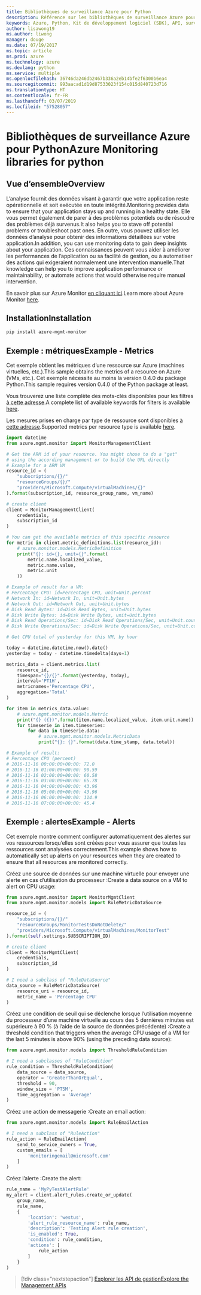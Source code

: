 ```yaml
---
title: Bibliothèques de surveillance Azure pour Python
description: Référence sur les bibliothèques de surveillance Azure pour Python
keywords: Azure, Python, Kit de développement logiciel (SDK), API, surveillance
author: lisawong19
ms.author: liwong
manager: douge
ms.date: 07/19/2017
ms.topic: article
ms.prod: azure
ms.technology: azure
ms.devlang: python
ms.service: multiple
ms.openlocfilehash: 36746da246db2467b336a2eb14bfe2f6300b6ea4
ms.sourcegitcommit: 993aacad1d19d87533023f154c015d840723d716
ms.translationtype: HT
ms.contentlocale: fr-FR
ms.lasthandoff: 03/07/2019
ms.locfileid: "57528057"
---
```

# <a name="azure-monitoring-libraries-for-python"></a><span data-ttu-id="e1fb3-104">Bibliothèques de surveillance Azure pour Python</span><span class="sxs-lookup"><span data-stu-id="e1fb3-104">Azure Monitoring libraries for python</span></span>

## <a name="overview"></a><span data-ttu-id="e1fb3-105">Vue d’ensemble</span><span class="sxs-lookup"><span data-stu-id="e1fb3-105">Overview</span></span> 
<span data-ttu-id="e1fb3-106">L’analyse fournit des données visant à garantir que votre application reste opérationnelle et soit exécutée en toute intégrité.</span><span class="sxs-lookup"><span data-stu-id="e1fb3-106">Monitoring provides data to ensure that your application stays up and running in a healthy state.</span></span> <span data-ttu-id="e1fb3-107">Elle vous permet également de parer à des problèmes potentiels ou de résoudre des problèmes déjà survenus.</span><span class="sxs-lookup"><span data-stu-id="e1fb3-107">It also helps you to stave off potential problems or troubleshoot past ones.</span></span> <span data-ttu-id="e1fb3-108">En outre, vous pouvez utiliser les données d’analyse pour obtenir des informations détaillées sur votre application.</span><span class="sxs-lookup"><span data-stu-id="e1fb3-108">In addition, you can use monitoring data to gain deep insights about your application.</span></span> <span data-ttu-id="e1fb3-109">Ces connaissances peuvent vous aider à améliorer les performances de l’application ou sa facilité de gestion, ou à automatiser des actions qui exigeraient normalement une intervention manuelle.</span><span class="sxs-lookup"><span data-stu-id="e1fb3-109">That knowledge can help you to improve application performance or maintainability, or automate actions that would otherwise require manual intervention.</span></span>

<span data-ttu-id="e1fb3-110">En savoir plus sur Azure Monitor [en cliquant ici](https://docs.microsoft.com/azure/monitoring-and-diagnostics/monitoring-overview-azure-monitor).</span><span class="sxs-lookup"><span data-stu-id="e1fb3-110">Learn more about Azure Monitor [here](https://docs.microsoft.com/azure/monitoring-and-diagnostics/monitoring-overview-azure-monitor).</span></span> 

## <a name="installation"></a><span data-ttu-id="e1fb3-111">Installation</span><span class="sxs-lookup"><span data-stu-id="e1fb3-111">Installation</span></span>
```bash
pip install azure-mgmt-monitor
```

## <a name="example---metrics"></a><span data-ttu-id="e1fb3-112">Exemple : métriques</span><span class="sxs-lookup"><span data-stu-id="e1fb3-112">Example - Metrics</span></span>
<span data-ttu-id="e1fb3-113">Cet exemple obtient les métriques d’une ressource sur Azure (machines virtuelles, etc.).</span><span class="sxs-lookup"><span data-stu-id="e1fb3-113">This sample obtains the metrics of a resource on Azure (VMs, etc.).</span></span> <span data-ttu-id="e1fb3-114">Cet exemple nécessite au moins la version 0.4.0 du package Python.</span><span class="sxs-lookup"><span data-stu-id="e1fb3-114">This sample requires version 0.4.0 of the Python package at least.</span></span>

<span data-ttu-id="e1fb3-115">Vous trouverez une liste complète des mots-clés disponibles pour les filtres [à cette adresse](https://msdn.microsoft.com/library/azure/mt743622.aspx).</span><span class="sxs-lookup"><span data-stu-id="e1fb3-115">A complete list of available keywords for filters is available [here](https://msdn.microsoft.com/library/azure/mt743622.aspx).</span></span>

<span data-ttu-id="e1fb3-116">Les mesures prises en charge par type de ressource sont disponibles [à cette adresse](https://docs.microsoft.com/azure/monitoring-and-diagnostics/monitoring-supported-metrics).</span><span class="sxs-lookup"><span data-stu-id="e1fb3-116">Supported metrics per resource type is available [here](https://docs.microsoft.com/azure/monitoring-and-diagnostics/monitoring-supported-metrics).</span></span>

```python
import datetime
from azure.mgmt.monitor import MonitorManagementClient

# Get the ARM id of your resource. You might chose to do a "get"
# using the according management or to build the URL directly
# Example for a ARM VM
resource_id = (
    "subscriptions/{}/"
    "resourceGroups/{}/"
    "providers/Microsoft.Compute/virtualMachines/{}"
).format(subscription_id, resource_group_name, vm_name)

# create client
client = MonitorManagementClient(
    credentials,
    subscription_id
)

# You can get the available metrics of this specific resource
for metric in client.metric_definitions.list(resource_id):
    # azure.monitor.models.MetricDefinition
    print("{}: id={}, unit={}".format(
        metric.name.localized_value,
        metric.name.value,
        metric.unit
    ))

# Example of result for a VM:
# Percentage CPU: id=Percentage CPU, unit=Unit.percent
# Network In: id=Network In, unit=Unit.bytes
# Network Out: id=Network Out, unit=Unit.bytes
# Disk Read Bytes: id=Disk Read Bytes, unit=Unit.bytes
# Disk Write Bytes: id=Disk Write Bytes, unit=Unit.bytes
# Disk Read Operations/Sec: id=Disk Read Operations/Sec, unit=Unit.count_per_second
# Disk Write Operations/Sec: id=Disk Write Operations/Sec, unit=Unit.count_per_second

# Get CPU total of yesterday for this VM, by hour

today = datetime.datetime.now().date()
yesterday = today - datetime.timedelta(days=1)

metrics_data = client.metrics.list(
    resource_id,
    timespan="{}/{}".format(yesterday, today),
    interval='PT1H',
    metricnames='Percentage CPU',
    aggregation='Total'
)

for item in metrics_data.value:
    # azure.mgmt.monitor.models.Metric
    print("{} ({})".format(item.name.localized_value, item.unit.name))
    for timeserie in item.timeseries:
        for data in timeserie.data:
            # azure.mgmt.monitor.models.MetricData
            print("{}: {}".format(data.time_stamp, data.total))

# Example of result:
# Percentage CPU (percent)
# 2016-11-16 00:00:00+00:00: 72.0
# 2016-11-16 01:00:00+00:00: 90.59
# 2016-11-16 02:00:00+00:00: 60.58
# 2016-11-16 03:00:00+00:00: 65.78
# 2016-11-16 04:00:00+00:00: 43.96
# 2016-11-16 05:00:00+00:00: 43.96
# 2016-11-16 06:00:00+00:00: 114.9
# 2016-11-16 07:00:00+00:00: 45.4
```

## <a name="example---alerts"></a><span data-ttu-id="e1fb3-117">Exemple : alertes</span><span class="sxs-lookup"><span data-stu-id="e1fb3-117">Example - Alerts</span></span>
<span data-ttu-id="e1fb3-118">Cet exemple montre comment configurer automatiquement des alertes sur vos ressources lorsqu’elles sont créées pour vous assurer que toutes les ressources sont analysées correctement.</span><span class="sxs-lookup"><span data-stu-id="e1fb3-118">This example shows how to automatically set up alerts on your resources when they are created to ensure that all resources are monitored correctly.</span></span>

<span data-ttu-id="e1fb3-119">Créez une source de données sur une machine virtuelle pour envoyer une alerte en cas d’utilisation du processeur :</span><span class="sxs-lookup"><span data-stu-id="e1fb3-119">Create a data source on a VM to alert on CPU usage:</span></span>
```python
from azure.mgmt.monitor import MonitorMgmtClient
from azure.mgmt.monitor.models import RuleMetricDataSource

resource_id = (
    "subscriptions/{}/"
    "resourceGroups/MonitorTestsDoNotDelete/"
    "providers/Microsoft.Compute/virtualMachines/MonitorTest"
).format(self.settings.SUBSCRIPTION_ID)

# create client
client = MonitorMgmtClient(
    credentials,
    subscription_id
)

# I need a subclass of "RuleDataSource"
data_source = RuleMetricDataSource(
    resource_uri = resource_id,
    metric_name = 'Percentage CPU'
)
```
<span data-ttu-id="e1fb3-120">Créez une condition de seuil qui se déclenche lorsque l’utilisation moyenne du processeur d’une machine virtuelle au cours des 5 dernières minutes est supérieure à 90 % (à l’aide de la source de données précédente) :</span><span class="sxs-lookup"><span data-stu-id="e1fb3-120">Create a threshold condition that triggers when the average CPU usage of a VM for the last 5 minutes is above 90% (using the preceding data source):</span></span>
```python
from azure.mgmt.monitor.models import ThresholdRuleCondition

# I need a subclasses of "RuleCondition"
rule_condition = ThresholdRuleCondition(
    data_source = data_source,
    operator = 'GreaterThanOrEqual',
    threshold = 90,
    window_size = 'PT5M',
    time_aggregation = 'Average'
)
```

<span data-ttu-id="e1fb3-121">Créez une action de messagerie :</span><span class="sxs-lookup"><span data-stu-id="e1fb3-121">Create an email action:</span></span>
```python
from azure.mgmt.monitor.models import RuleEmailAction

# I need a subclass of "RuleAction"
rule_action = RuleEmailAction(
    send_to_service_owners = True,
    custom_emails = [
        'monitoringemail@microsoft.com'
    ]
)
```

<span data-ttu-id="e1fb3-122">Créez l’alerte :</span><span class="sxs-lookup"><span data-stu-id="e1fb3-122">Create the alert:</span></span>
```python
rule_name = 'MyPyTestAlertRule'
my_alert = client.alert_rules.create_or_update(
    group_name,
    rule_name,
    {
        'location': 'westus',
        'alert_rule_resource_name': rule_name,
        'description': 'Testing Alert rule creation',
        'is_enabled': True,
        'condition': rule_condition,
        'actions': [
            rule_action
        ]
    }
)
```
> [!div class="nextstepaction"]
> [<span data-ttu-id="e1fb3-123">Explorer les API de gestion</span><span class="sxs-lookup"><span data-stu-id="e1fb3-123">Explore the Management APIs</span></span>](/python/api/overview/azure/monitoring/management)
